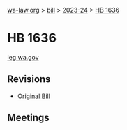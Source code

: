 [wa-law.org](/) > [bill](/bill/) > [2023-24](/bill/2023-24/) > [HB 1636](/bill/2023-24/hb/1636/)

# HB 1636
[leg.wa.gov](https://app.leg.wa.gov/billsummary?BillNumber=1636&Year=2023&Initiative=false)

## Revisions
* [Original Bill](1/)

## Meetings